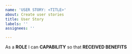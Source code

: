 ```yaml
---
name: 'USER STORY: <TITLE>'
about: Create user stories
title: User Story
labels: ''
assignees: ''

---
```


As a **ROLE** I can **CAPABILITY** so that **RECEIVED BENEFITS**
